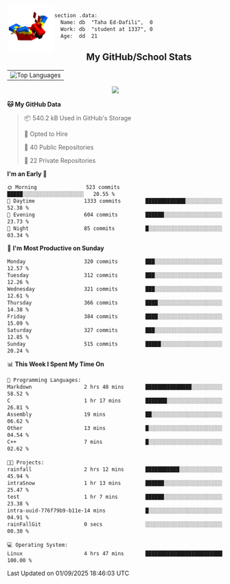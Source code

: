 <img src="parrot_fly_flipped.gif" align="left" height="110">


```assembly
section .data:
  Name: db  "Taha Ed-Dafili",  0
  Work: db  "student at 1337", 0
  Age:  dd  21
```


<div align="center">
  <h2>My GitHub/School Stats</h2>
</div>
<table align="center">
  <tr>
    <td align="center"><img width="450" src="https://github-readme-stats.vercel.app/api/top-langs/?username=0rayn&layout=compact&theme=github_dark&hide=html,makefile,css&exclude_repo=Yona2.0,Nand2Tetris&hide_border=true&langs_count=6" alt="Top Languages" /></td>
<!--     <td align="center"><img src="https://github-readme-streak-stats.herokuapp.com?user=0rayn&theme=github-dark-blue&hide_border=true&border_radius=5" alt="GitHub Streak" /></td>
  </tr> -->
</table>
 <p align="center">
  <a href="https://github.com/0rayn">
    <img src="https://komarev.com/ghpvc/?username=0rayn&color=blue&style=flat)" />
  </a>
</p>

<!--START_SECTION:waka-->
**🐱 My GitHub Data** 

> 📦 540.2 kB Used in GitHub's Storage 
 > 
> 💼 Opted to Hire
 > 
> 📜 40 Public Repositories 
 > 
> 🔑 22 Private Repositories 
 > 
**I'm an Early 🐤** 

```text
🌞 Morning                523 commits         █████░░░░░░░░░░░░░░░░░░░░   20.55 % 
🌆 Daytime                1333 commits        █████████████░░░░░░░░░░░░   52.38 % 
🌃 Evening                604 commits         ██████░░░░░░░░░░░░░░░░░░░   23.73 % 
🌙 Night                  85 commits          █░░░░░░░░░░░░░░░░░░░░░░░░   03.34 % 
```
📅 **I'm Most Productive on Sunday** 

```text
Monday                   320 commits         ███░░░░░░░░░░░░░░░░░░░░░░   12.57 % 
Tuesday                  312 commits         ███░░░░░░░░░░░░░░░░░░░░░░   12.26 % 
Wednesday                321 commits         ███░░░░░░░░░░░░░░░░░░░░░░   12.61 % 
Thursday                 366 commits         ████░░░░░░░░░░░░░░░░░░░░░   14.38 % 
Friday                   384 commits         ████░░░░░░░░░░░░░░░░░░░░░   15.09 % 
Saturday                 327 commits         ███░░░░░░░░░░░░░░░░░░░░░░   12.85 % 
Sunday                   515 commits         █████░░░░░░░░░░░░░░░░░░░░   20.24 % 
```


📊 **This Week I Spent My Time On** 

```text
💬 Programming Languages: 
Markdown                 2 hrs 48 mins       ███████████████░░░░░░░░░░   58.52 % 
C                        1 hr 17 mins        ███████░░░░░░░░░░░░░░░░░░   26.81 % 
Assembly                 19 mins             ██░░░░░░░░░░░░░░░░░░░░░░░   06.62 % 
Other                    13 mins             █░░░░░░░░░░░░░░░░░░░░░░░░   04.54 % 
C++                      7 mins              █░░░░░░░░░░░░░░░░░░░░░░░░   02.62 % 

🐱‍💻 Projects: 
rainfall                 2 hrs 12 mins       ███████████░░░░░░░░░░░░░░   45.94 % 
intraSnow                1 hr 13 mins        ██████░░░░░░░░░░░░░░░░░░░   25.47 % 
test                     1 hr 7 mins         ██████░░░░░░░░░░░░░░░░░░░   23.38 % 
intra-uuid-776f79b9-b11e-14 mins             █░░░░░░░░░░░░░░░░░░░░░░░░   04.91 % 
rainFallGit              0 secs              ░░░░░░░░░░░░░░░░░░░░░░░░░   00.30 % 

💻 Operating System: 
Linux                    4 hrs 47 mins       █████████████████████████   100.00 % 
```


 Last Updated on 01/09/2025 18:46:03 UTC
<!--END_SECTION:waka-->
